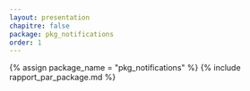 ```yaml
---
layout: presentation
chapitre: false
package: pkg_notifications
order: 1
---
```


{% assign package_name = "pkg_notifications" %}
{% include rapport_par_package.md %}